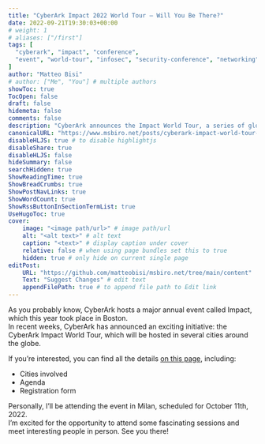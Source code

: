 ```yaml
---
title: "CyberArk Impact 2022 World Tour – Will You Be There?"
date: 2022-09-21T19:30:03+00:00
# weight: 1
# aliases: ["/first"]
tags: [
  "cyberark", "impact", "conference",
  "event", "world-tour", "infosec", "security-conference", "networking", "milan"
]
author: "Matteo Bisi"
# author: ["Me", "You"] # multiple authors
showToc: true
TocOpen: false
draft: false
hidemeta: false
comments: false
description: "CyberArk announces the Impact World Tour, a series of global cybersecurity events featuring expert sessions and networking opportunities. This post shares details on tour locations, agenda, and registration, along with a personal note on attending the Milan event in October 2022."
canonicalURL: "https://www.msbiro.net/posts/cyberark-impact-world-tour-2022/"
disableHLJS: true # to disable highlightjs
disableShare: true
disableHLJS: false
hideSummary: false
searchHidden: true
ShowReadingTime: true
ShowBreadCrumbs: true
ShowPostNavLinks: true
ShowWordCount: true
ShowRssButtonInSectionTermList: true
UseHugoToc: true
cover:
    image: "<image path/url>" # image path/url
    alt: "<alt text>" # alt text
    caption: "<text>" # display caption under cover
    relative: false # when using page bundles set this to true
    hidden: true # only hide on current single page
editPost:
    URL: "https://github.com/matteobisi/msbiro.net/tree/main/content"
    Text: "Suggest Changes" # edit text
    appendFilePath: true # to append file path to Edit link
---
```

As you probably know, CyberArk hosts a major annual event called Impact, which this year took place in Boston.  
In recent weeks, CyberArk has announced an exciting initiative: the CyberArk Impact World Tour, which will be hosted in several cities around the globe.  

If you’re interested, you can find all the details [on this page](https://www.cyberark.com/impact-world-tour/), including:  

   - Cities involved
   - Agenda
   - Registration form

Personally, I’ll be attending the event in Milan, scheduled for October 11th, 2022.  
I’m excited for the opportunity to attend some fascinating sessions and meet interesting people in person. See you there!   